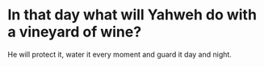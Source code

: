 # In that day what will Yahweh do with a vineyard of wine?

He will protect it, water it every moment and guard it day and night.
